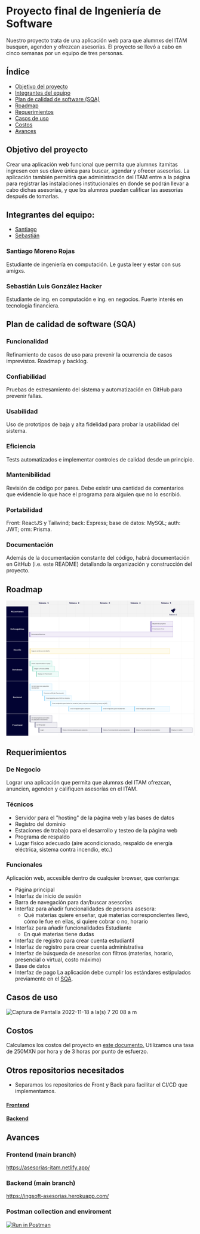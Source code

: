 # Proyecto final de Ingeniería de Software
Nuestro proyecto trata de una aplicación web para que alumnxs del ITAM busquen, agenden y ofrezcan asesorías. El proyecto se llevó a cabo en cinco semanas por un equipo de tres personas.

## Índice
- [Objetivo del proyecto](https://github.com/chimchars/ingsoft#Objetivo-del-proyecto)
- [Integrantes del equipo](https://github.com/chimchars/ingsoft#Integrantes-del-equipo)
- [Plan de calidad de software (SQA)](https://github.com/chimchars/ingsoft#Plan-de-calidad-de-software-sqa)
- [Roadmap](https://github.com/chimchars/ingsoft#Roadmap)
- [Requerimientos](https://github.com/chimchars/ingsoft#Requerimientos)
- [Casos de uso](https://github.com/chimchars/ingsoft#Casos-de-uso)
- [Costos](https://github.com/chimchars/ingsoft#Costos)
- [Avances](https://github.com/chimchars/ingsoft#Avances)

## Objetivo del proyecto 
Crear una aplicación web funcional que permita que alumnxs itamitas ingresen con sus clave única para buscar, agendar y ofrecer asesorías.  La aplicación también permitirá que administración del ITAM entre a la página para registrar las instalaciones institucionales en donde se podrán llevar a cabo dichas asesorías, y que lxs alumnxs puedan calificar las asesorías después de tomarlas.

## Integrantes del equipo:
- [Santiago](https://github.com/chimchars/ingsoft#Santiago-Moreno-Rojas)
- [Sebastián](https://github.com/chimchars/ingsoft#Sebastián-Luis-González-Hacker)

### Santiago Moreno Rojas 
Estudiante de ingeniería en computación. Le gusta leer y estar con sus amigxs.

### Sebastián Luis González Hacker
Estudiante de ing. en computación e ing. en negocios. Fuerte interés en tecnología financiera.

## Plan de calidad de software (SQA)
### Funcionalidad
Refinamiento de casos de uso para prevenir la ocurrencia de casos imprevistos. Roadmap y backlog. 
### Confiabilidad
Pruebas de estresamiento del sistema y automatización en GitHub para prevenir fallas.
### Usabilidad
Uso de prototipos de baja y alta fidelidad para probar la usabilidad del sistema. 
### Eficiencia
Tests automatizados e implementar controles de calidad desde un principio.
### Mantenibilidad
Revisión de código por pares. Debe existir una cantidad de comentarios que evidencie lo que hace el programa para alguien que no lo escribió.
### Portabilidad 
Front: ReactJS y Tailwind; back: Express; base de datos: MySQL; auth: JWT; orm: Prisma.
### Documentación 
Además de la documentación constante del código, habrá documentación en GitHub (i.e. este README) detallando la organización y construcción del proyecto.

## Roadmap
![alt text](https://github.com/chimchars/ingsoft/blob/main/readmeImgs/roadmap.png)

## Requerimientos
### De Negocio 
Lograr una aplicación que permita que alumnxs del ITAM ofrezcan, anuncien, agenden y califiquen asesorías en el ITAM. 
### Técnicos
- Servidor para el "hosting" de la página web y las bases de datos
- Registro del dominio
- Estaciones de trabajo para el desarrollo y testeo de la página web
- Programa de respaldo 
- Lugar físico adecuado (aire acondicionado, respaldo de energía eléctrica, sistema contra
incendio, etc.)
### Funcionales
Aplicación web, accesible dentro de cualquier browser, que contenga:
- Página principal
- Interfaz de inicio de sesión
- Barra de navegación para dar/buscar asesorías
- Interfaz para añadir funcionalidades de persona asesora:
  - Qué materias quiere enseñar, qué materias correspondientes llevó, cómo le fue en ellas, si quiere cobrar o no, horario
- Interfaz para añadir funcionalidades Estudiante 
  - En qué materias tiene dudas
- Interfaz de registro para crear cuenta estudiantil
- Interfaz de registro para crear cuenta administrativa
- Interfaz de búsqueda de asesorías con filtros (materias, horario, presencial o virtual, costo máximo)
- Base de datos
- Interfaz de pago
La aplicación debe cumplir los estándares estipulados previamente en el [SQA](https://github.com/chimchars/ingsoft#Plan-de-calidad-de-software-sqa).


## Casos de uso
![Captura de Pantalla 2022-11-18 a la(s) 7 20 08 a m](https://user-images.githubusercontent.com/47926338/202714492-991d4b3b-e445-4e6a-8d7f-0155f905930d.png)

## Costos
Calculamos los costos del proyecto en [este documento.](https://docs.google.com/spreadsheets/d/1VyvFcyO7h51ESQJbOq1LToGsr4ErrPnfKpyfbs28pO0/edit?usp=sharing) Utilizamos una tasa de 250MXN por hora y de 3 horas por punto de esfuerzo.

## Otros repositorios necesitados
- Separamos los repositorios de Front y Back para facilitar el CI/CD que implementamos.

#### [Frontend](https://github.com/alonsobarrosoc/IngSoftFront)

#### [Backend](https://github.com/alonsobarrosoc/IngSoftBack)

## Avances
### Frontend (main branch)
https://asesorias-itam.netlify.app/
### Backend (main branch)
https://ingsoft-asesorias.herokuapp.com/
### Postman collection and enviroment
[![Run in Postman](https://run.pstmn.io/button.svg)](https://app.getpostman.com/run-collection/47ffb54a75d34be27911?action=collection%2Fimport#?env%5BIngSoftv1%5D=W3sia2V5IjoiYmFzZVVybCIsInZhbHVlIjoiaHR0cHM6Ly9pbmdzb2Z0LWFzZXNvcmlhcy5oZXJva3VhcHAuY29tL2FwaSIsImVuYWJsZWQiOnRydWUsInR5cGUiOiJkZWZhdWx0Iiwic2Vzc2lvblZhbHVlIjoiaHR0cHM6Ly9pbmdzb2Z0LWFzZXNvcmlhcy5oZXJva3VhcHAuY29tL2FwaSIsInNlc3Npb25JbmRleCI6MH1d)





